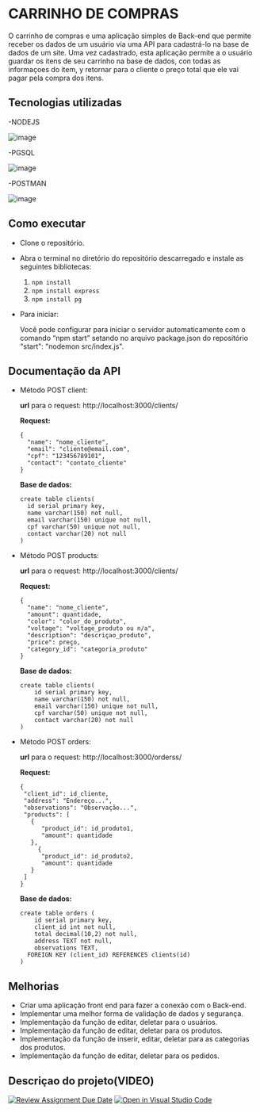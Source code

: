# **CARRINHO DE COMPRAS**

O carrinho de compras e uma aplicação simples de Back-end que permite receber os dados de um usuário via uma API para cadastrá-lo na base de dados de um site. Uma vez cadastrado, esta aplicação permite a o usuário guardar os itens de seu carrinho na base de dados, con todas as informaçoes do item, y retornar para o cliente o preço total que ele vai pagar pela compra dos itens.

## Tecnologias utilizadas
-NODEJS

![image](https://github.com/FuturoDEV-Fitness/carrinho-de-compras-frankosorio4/assets/141787907/46063f9a-53d7-461a-858d-9c8238e6984e)

-PGSQL

![image](https://github.com/FuturoDEV-Fitness/carrinho-de-compras-frankosorio4/assets/141787907/1d2d047d-3887-4b37-9fa4-d5e07620c1a7)

-POSTMAN

![image](https://github.com/FuturoDEV-Fitness/carrinho-de-compras-frankosorio4/assets/141787907/6875cf76-33ba-41a6-8991-36143fa5d089)

## Como executar

- Clone o repositório.

- Abra o terminal no diretório do repositório descarregado e instale as seguintes bibliotecas:
  1. ```npm install```
  2. ```npm install express```
  3. ```npm install pg```

- Para iniciar:

  Você pode configurar para iniciar o servidor automaticamente com o comando “npm start” setando no arquivo package.json do repositório "start": "nodemon src/index.js".

## Documentação da API

- Método POST client:
  
  **url** para o request: http://localhost:3000/clients/

  **Request:**
  ```
  {
    "name": "nome_cliente",
    "email": "cliente@email.com",
    "cpf": "123456789101",
    "contact": "contato_cliente"
  }
  ```
  
  **Base de dados:**
  ```
  create table clients(
  	id serial primary key,
  	name varchar(150) not null,
  	email varchar(150) unique not null, 
  	cpf varchar(50) unique not null,
  	contact varchar(20) not null
  )
  ```
    
- Método POST products:

    **url** para o request: http://localhost:3000/clients/

  **Request:**
  ```
  {
    "name": "nome_cliente",
    "amount": quantidade,
    "color": "color_do_produto",
    "voltage": "voltage_produto ou n/a",
    "description": "descriçao_produto",
    "price": preço,
    "category_id": "categoria_produto"
  }
  ```

  **Base de dados:**
  ```
  create table clients(
	  id serial primary key,
	  name varchar(150) not null,
	  email varchar(150) unique not null, 
	  cpf varchar(50) unique not null,
	  contact varchar(20) not null
  )
  ```

- Método POST orders:

  **url** para o request: http://localhost:3000/orderss/

  **Request:**
  ```
  {
   "client_id": id_cliente,
   "address": "Endereço...",
   "observations": "Observação...",
   "products": [
     {
        "product_id": id_produto1,
        "amount": quantidade
     },
	   {
        "product_id": id_produto2,
        "amount": quantidade
     }
   ]
  }
  ```

  **Base de dados:**
  ```
  create table orders (
	  id serial primary key,
	  client_id int not null,
	  total decimal(10,2) not null,
	  address TEXT not null,
	  observations TEXT,
    FOREIGN KEY (client_id) REFERENCES clients(id)
  )
  ```
    
## Melhorias
- Criar uma aplicação front end para fazer a conexão com o Back-end.
- Implementar uma melhor forma de validação de dados y segurança.
- Implementação da função de editar, deletar para o usuários.
- Implementação da função de editar, deletar para os produtos.
- Implementação da função de inserir, editar, deletar para as categorias dos produtos.
- Implementação da função de editar, deletar para os pedidos.

## Descriçao do projeto(VIDEO)

[![Review Assignment Due Date](https://classroom.github.com/assets/deadline-readme-button-22041afd0340ce965d47ae6ef1cefeee28c7c493a6346c4f15d667ab976d596c.svg)](https://classroom.github.com/a/dNOfMvCD)
[![Open in Visual Studio Code](https://classroom.github.com/assets/open-in-vscode-2e0aaae1b6195c2367325f4f02e2d04e9abb55f0b24a779b69b11b9e10269abc.svg)](https://classroom.github.com/online_ide?assignment_repo_id=15330879&assignment_repo_type=AssignmentRepo)
